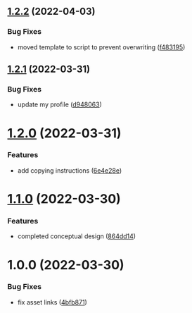 ## [1.2.2](https://github.com/K-Nation/HelloWorld/compare/v1.2.1...v1.2.2) (2022-04-03)


### Bug Fixes

* moved template to script to prevent overwriting ([f483195](https://github.com/K-Nation/HelloWorld/commit/f48319538a3aab1949b89d6fe60e0c3257595c83))

## [1.2.1](https://github.com/K-Nation/HelloWorld/compare/v1.2.0...v1.2.1) (2022-03-31)


### Bug Fixes

* update my profile ([d948063](https://github.com/K-Nation/HelloWorld/commit/d948063d036a7d7ff4fe8295b70b2040f1bdaae1))

# [1.2.0](https://github.com/K-Nation/HelloWorld/compare/v1.1.0...v1.2.0) (2022-03-31)


### Features

* add copying instructions ([6e4e28e](https://github.com/K-Nation/HelloWorld/commit/6e4e28ea2b731d9932059fce47f7fe328cd82551))

# [1.1.0](https://github.com/K-Nation/HelloWorld/compare/v1.0.0...v1.1.0) (2022-03-30)


### Features

* completed conceptual design ([864dd14](https://github.com/K-Nation/HelloWorld/commit/864dd1474444b20e7105f7b6805631e017883b56))

# 1.0.0 (2022-03-30)


### Bug Fixes

* fix asset links ([4bfb871](https://github.com/K-Nation/HelloWorld/commit/4bfb8717303e6ff0d1ee9fb6a6f3fbb546492ce7))
